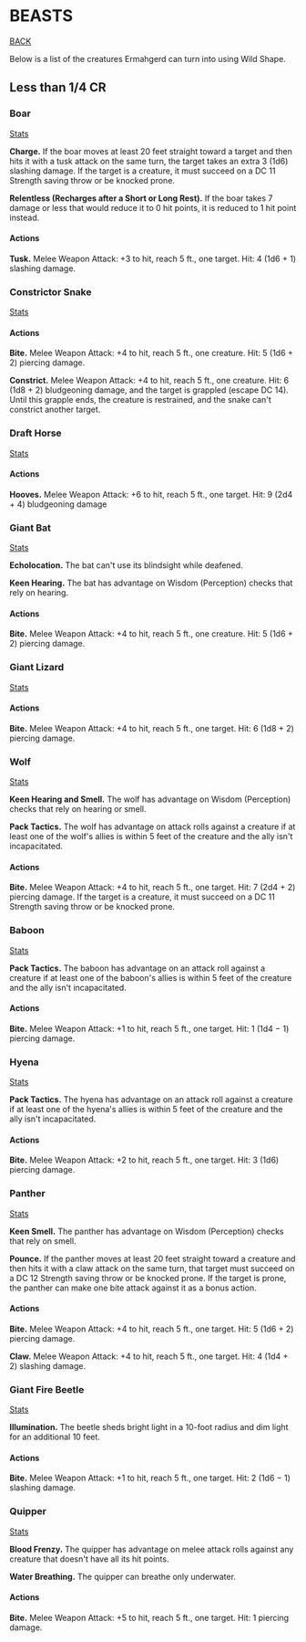 # BEASTS

[BACK](./README.md)

Below is a list of the creatures Ermahgerd can turn into using Wild Shape. 

## Less than 1/4 CR

### Boar

[Stats](https://www.dndbeyond.com/monsters/boar) 

**Charge.** If the boar moves at least 20 feet straight toward a target and then hits it with a tusk attack on the same turn, the target takes an extra 3 (1d6) slashing damage. If the target is a creature, it must succeed on a DC 11 Strength saving throw or be knocked prone.

**Relentless (Recharges after a Short or Long Rest).** If the boar takes 7 damage or less that would reduce it to 0 hit points, it is reduced to 1 hit point instead.

#### Actions

**Tusk.** Melee Weapon Attack: +3 to hit, reach 5 ft., one target. Hit: 4 (1d6 + 1) slashing damage.

### Constrictor Snake

[Stats](https://www.dndbeyond.com/monsters/constrictor-snake) 

#### Actions

**Bite.** Melee Weapon Attack: +4 to hit, reach 5 ft., one creature. Hit: 5 (1d6 + 2) piercing damage.

**Constrict.** Melee Weapon Attack: +4 to hit, reach 5 ft., one creature. Hit: 6 (1d8 + 2) bludgeoning damage, and the target is grappled (escape DC 14). Until this grapple ends, the creature is restrained, and the snake can't constrict another target.

### Draft Horse

[Stats](https://www.dndbeyond.com/monsters/draft-horse)

#### Actions

**Hooves.** Melee Weapon Attack: +6 to hit, reach 5 ft., one target. Hit: 9 (2d4 + 4) bludgeoning damage

### Giant Bat

[Stats](https://www.dndbeyond.com/monsters/giant-bat)

**Echolocation.** The bat can't use its blindsight while deafened.

**Keen Hearing.** The bat has advantage on Wisdom (Perception) checks that rely on hearing.

#### Actions

**Bite.** Melee Weapon Attack: +4 to hit, reach 5 ft., one creature. Hit: 5 (1d6 + 2) piercing damage.

### Giant Lizard

[Stats](https://www.dndbeyond.com/monsters/giant-lizard)

#### Actions

**Bite.** Melee Weapon Attack: +4 to hit, reach 5 ft., one target. Hit: 6 (1d8 + 2) piercing damage.

### Wolf

[Stats](https://www.dndbeyond.com/monsters/wolf)

**Keen Hearing and Smell.** The wolf has advantage on Wisdom (Perception) checks that rely on hearing or smell.

**Pack Tactics.** The wolf has advantage on attack rolls against a creature if at least one of the wolf's allies is within 5 feet of the creature and the ally isn't incapacitated.

#### Actions

**Bite.** Melee Weapon Attack: +4 to hit, reach 5 ft., one target. Hit: 7 (2d4 + 2) piercing damage. If the target is a creature, it must succeed on a DC 11 Strength saving throw or be knocked prone.

### Baboon

[Stats](https://www.dndbeyond.com/monsters/baboon)

**Pack Tactics.** The baboon has advantage on an attack roll against a creature if at least one of the baboon's allies is within 5 feet of the creature and the ally isn't incapacitated.

#### Actions

**Bite.** Melee Weapon Attack: +1 to hit, reach 5 ft., one target. Hit: 1 (1d4 − 1) piercing damage.

### Hyena

[Stats](https://www.dndbeyond.com/monsters/hyena)

**Pack Tactics.** The hyena has advantage on an attack roll against a creature if at least one of the hyena's allies is within 5 feet of the creature and the ally isn't incapacitated.

#### Actions

**Bite.** Melee Weapon Attack: +2 to hit, reach 5 ft., one target. Hit: 3 (1d6) piercing damage.

### Panther

[Stats](https://www.dndbeyond.com/monsters/panther)

**Keen Smell.** The panther has advantage on Wisdom (Perception) checks that rely on smell.

**Pounce.** If the panther moves at least 20 feet straight toward a creature and then hits it with a claw attack on the same turn, that target must succeed on a DC 12 Strength saving throw or be knocked prone. If the target is prone, the panther can make one bite attack against it as a bonus action.

#### Actions

**Bite.** Melee Weapon Attack: +4 to hit, reach 5 ft., one target. Hit: 5 (1d6 + 2) piercing damage.

**Claw.** Melee Weapon Attack: +4 to hit, reach 5 ft., one target. Hit: 4 (1d4 + 2) slashing damage.

### Giant Fire Beetle

[Stats](https://www.dndbeyond.com/monsters/giant-fire-beetle)

**Illumination.** The beetle sheds bright light in a 10-foot radius and dim light for an additional 10 feet.

#### Actions

**Bite.** Melee Weapon Attack: +1 to hit, reach 5 ft., one target. Hit: 2 (1d6 − 1) slashing damage.

### Quipper

[Stats](https://www.dndbeyond.com/monsters/quipper)

**Blood Frenzy.** The quipper has advantage on melee attack rolls against any creature that doesn't have all its hit points.

**Water Breathing.** The quipper can breathe only underwater.

#### Actions

**Bite.** Melee Weapon Attack: +5 to hit, reach 5 ft., one target. Hit: 1 piercing damage.